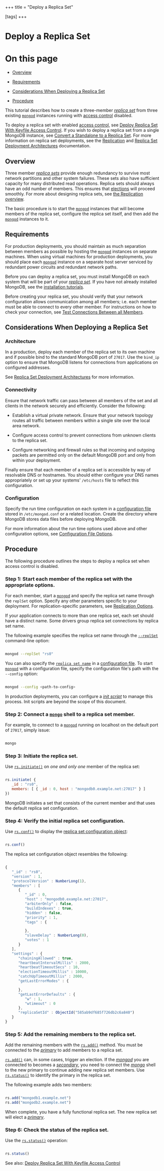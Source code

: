 +++
title = "Deploy a Replica Set"

[tags]
+++
# Deploy a Replica Set


# On this page

* [Overview](#overview) 

* [Requirements](#requirements) 

* [Considerations When Deploying a Replica Set](#considerations-when-deploying-a-replica-set) 

* [Procedure](#procedure) 

This tutorial describes how to create a three-member [*replica
set*](#term-replica-set) from three existing [``mongod``](#bin.mongod) instances running with
[access control](#) disabled.

To deploy a replica set with enabled [access control](#), see
[Deploy Replica Set With Keyfile Access Control](#deploy-repl-set-with-auth). If you wish to deploy a
replica set from a single MongoDB instance, see
[Convert a Standalone to a Replica Set](#). For more
information on replica set deployments, see the [Replication](#) and
[Replica Set Deployment Architectures](#) documentation.


## Overview

Three member [*replica sets*](#term-replica-set) provide enough
redundancy to survive most network partitions and other system
failures. These sets also have sufficient capacity for many distributed
read operations. Replica sets should always have an odd number of
members. This ensures that [elections](#) will proceed smoothly. For more about
designing replica sets, see [the Replication overview](#).

The basic procedure is to start the [``mongod``](#bin.mongod) instances that
will become members of the replica set, configure the
replica set itself, and then add the [``mongod``](#bin.mongod) instances to it.


## Requirements

For production deployments, you should maintain as much separation between
members as possible by hosting the [``mongod``](#bin.mongod)
instances on separate machines. When using virtual machines for
production deployments, you should place each [``mongod``](#bin.mongod)
instance on a separate host server serviced by redundant power circuits
and redundant network paths.

Before you can deploy a replica set, you must install MongoDB on
each system that will be part of your [*replica set*](#term-replica-set).
If you have not already installed MongoDB, see the [installation tutorials](#tutorial-installation).

Before creating your replica set, you should verify that your network
configuration allows communication among all members; i.e. each member
must be able to connect to every other member. For instructions on how
to check your connection, see
[Test Connections Between all Members](#replica-set-troubleshooting-check-connection).


## Considerations When Deploying a Replica Set


### Architecture

In a production, deploy each member of the replica set to its own machine
and if possible bind to the standard MongoDB port of ``27017``. Use the
``bind_ip`` option to ensure that MongoDB listens for connections
from applications on configured addresses.

See [Replica Set Deployment Architectures](#) for more information.


### Connectivity

Ensure that network traffic can pass between all members of the set
and all clients in the network securely and efficiently. Consider the
following:

* Establish a virtual private network. Ensure that your network topology routes all traffic between members within a single site over the local area network. 

* Configure access control to prevent connections from unknown clients to the replica set. 

* Configure networking and firewall rules so that incoming and outgoing packets are permitted only on the default MongoDB port and only from within your deployment. 

Finally ensure that each member of a replica set is accessible by
way of resolvable DNS or hostnames. You should either configure your
DNS names appropriately or set up your systems' ``/etc/hosts`` file to
reflect this configuration.


### Configuration

Specify the run time configuration on each system in a [configuration
file](#) stored in ``/etc/mongod.conf``
or a related location. Create the directory where MongoDB stores data
files before deploying MongoDB.

For more information about the run time options used above and other
configuration options, see [Configuration File Options](#).


## Procedure

The following procedure outlines the steps to deploy a replica set when
access control is disabled.


### Step 1: Start each member of the replica set with the appropriate options.

For each member, start a [``mongod``](#bin.mongod) and specify the replica set
name through the ``replSet`` option. Specify any other parameters
specific to your deployment. For replication-specific parameters, see
[Replication Options](#cli-mongod-replica-set).

If your application connects to more than one replica set, each set
should have a distinct name. Some drivers group replica set
connections by replica set name.

The following example specifies the replica set name through the
[``--replSet``](#cmdoption-replset) command-line option:

```sh

mongod --replSet "rs0"

```

You can also specify the [``replica set name``](#replication.replSetName) in a [configuration file](#). To start [``mongod``](#bin.mongod)
with a configuration file, specify the configuration file's path with
the ``--config`` option:

```sh

mongod --config <path-to-config>

```

In production deployments, you can configure a [*init script*](#term-init-script) to
manage this process. Init scripts are beyond the scope of this document.


### Step 2: Connect a [``mongo``](#bin.mongo) shell to a replica set member.

For example, to connect to a [``mongod``](#bin.mongod) running on localhost on
the default port of ``27017``, simply issue:

```sh

mongo

```


### Step 3: Initiate the replica set.

Use [``rs.initiate()``](#rs.initiate) on *one and only one* member of the replica set:

```javascript

rs.initiate( {
   _id : "rs0",
   members: [ { _id : 0, host : "mongodb0.example.net:27017" } ]
})

```

MongoDB initiates a set that consists of the current member and that
uses the default replica set configuration.


### Step 4: Verify the initial replica set configuration.

Use [``rs.conf()``](#rs.conf) to display the [replica set configuration
object](#):

```javascript

rs.conf()

```

The replica set configuration object resembles the following:

```javascript

{
   "_id" : "rs0",
   "version" : 1,
   "protocolVersion" : NumberLong(1),
   "members" : [
      {
         "_id" : 0,
         "host" : "mongodb0.example.net:27017",
         "arbiterOnly" : false,
         "buildIndexes" : true,
         "hidden" : false,
         "priority" : 1,
         "tags" : {

         },
         "slaveDelay" : NumberLong(0),
         "votes" : 1
      }
   ],
   "settings" : {
      "chainingAllowed" : true,
      "heartbeatIntervalMillis" : 2000,
      "heartbeatTimeoutSecs" : 10,
      "electionTimeoutMillis" : 10000,
      "catchUpTimeoutMillis" : 2000,
      "getLastErrorModes" : {

      },
      "getLastErrorDefaults" : {
         "w" : 1,
         "wtimeout" : 0
      },
      "replicaSetId" : ObjectId("585ab9df685f726db2c6a840")
   }
}

```


### Step 5: Add the remaining members to the replica set.

Add the remaining members with the [``rs.add()``](#rs.add) method. You must be
connected to the [*primary*](#term-primary) to add members to a replica set.

[``rs.add()``](#rs.add) can, in some cases, trigger an election.
If the [*mongod*](#term-mongod) you are connected to becomes a [*secondary*](#term-secondary), you
need to connect the [*mongo*](#term-mongo) shell to the new primary to
continue adding new replica set members.
Use [``rs.status()``](#rs.status) to identify the primary in the replica set.

The following example adds two members:

```javascript

rs.add("mongodb1.example.net")
rs.add("mongodb2.example.net")

```

When complete, you have a fully functional replica set. The new replica
set will elect a [*primary*](#term-primary).


### Step 6: Check the status of the replica set.

Use the [``rs.status()``](#rs.status) operation:

```javascript

rs.status()

```

See also: [Deploy Replica Set With Keyfile Access Control](#deploy-repl-set-with-auth) 
